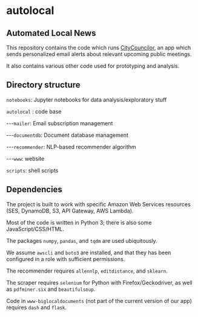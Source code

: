 # autolocal
## Automated Local News
This repository contains the code which runs [CityCouncilor](http://www.citycouncilor.com), an app which sends personalized email alerts about relevant upcoming public meetings. 

It also contains various other code used for prototyping and analysis.

## Directory structure

`notebooks`: Jupyter notebooks for data analysis/exploratory stuff

`autolocal` : code base

---`mailer`: Email subscription management

---`documentdb`: Document database management

---`recommender`: NLP-based recommender algorithm

---`www`: website

`scripts`: shell scripts

## Dependencies

The project is built to work with specific Amazon Web Services resources (SES, DynamoDB, S3, API Gateway, AWS Lambda).

Most of the code is written in Python 3; there is also some JavaScript/CSS/HTML. 

The packages `numpy`, `pandas`, and `tqdm` are used ubiquitously.

We assume `awscli` and `boto3` are installed, and that they has been configured in a role with sufficient permissions.

The recommender requires `allennlp`, `editdistance`, and `sklearn`.

The scraper requires `selenium` for Python with Firefox/Geckodriver, as well as `pdfminer.six` and `beautifulsoup`.

Code in `www-biglocaldocuments` (not part of the current version of our app) requires `dash` and `flask`.